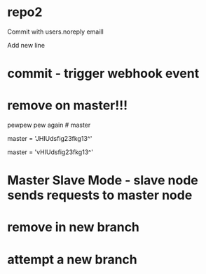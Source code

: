 # repo2

Commit with users.noreply emaill

Add new line
# commit - trigger webhook event

# remove on master!!!
pewpew pew again    # master




master = 'JHIUdsfig23fkg13^'

master = 'vHIUdsfig23fkg13^'

# Master Slave Mode - slave node sends requests to master node



# remove in new branch

# attempt a new branch





